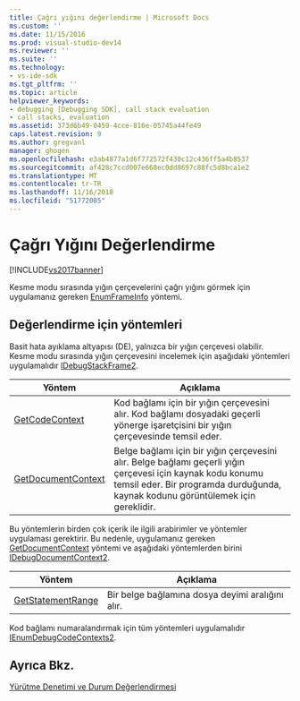 ```yaml
---
title: Çağrı yığını değerlendirme | Microsoft Docs
ms.custom: ''
ms.date: 11/15/2016
ms.prod: visual-studio-dev14
ms.reviewer: ''
ms.suite: ''
ms.technology:
- vs-ide-sdk
ms.tgt_pltfrm: ''
ms.topic: article
helpviewer_keywords:
- debugging [Debugging SDK], call stack evaluation
- call stacks, evaluation
ms.assetid: 373d6b49-0459-4cce-816e-05745a44fe49
caps.latest.revision: 9
ms.author: gregvanl
manager: ghogen
ms.openlocfilehash: e3ab4877a1d6f772572f430c12c436ff5a4b8537
ms.sourcegitcommit: af428c7ccd007e668ec0dd8697c88fc5d8bca1e2
ms.translationtype: MT
ms.contentlocale: tr-TR
ms.lasthandoff: 11/16/2018
ms.locfileid: "51772085"
---
```

# <a name="call-stack-evaluation"></a>Çağrı Yığını Değerlendirme
[!INCLUDE[vs2017banner](../../includes/vs2017banner.md)]

Kesme modu sırasında yığın çerçevelerini çağrı yığını görmek için uygulamanız gereken [EnumFrameInfo](../../extensibility/debugger/reference/idebugthread2-enumframeinfo.md) yöntemi.  
  
## <a name="methods-for-evaluation"></a>Değerlendirme için yöntemleri  
 Basit hata ayıklama altyapısı (DE), yalnızca bir yığın çerçevesi olabilir. Kesme modu sırasında yığın çerçevesini incelemek için aşağıdaki yöntemleri uygulamalıdır [IDebugStackFrame2](../../extensibility/debugger/reference/idebugstackframe2.md).  
  
|Yöntem|Açıklama|  
|------------|-----------------|  
|[GetCodeContext](../../extensibility/debugger/reference/idebugstackframe2-getcodecontext.md)|Kod bağlamı için bir yığın çerçevesini alır. Kod bağlamı dosyadaki geçerli yönerge işaretçisini bir yığın çerçevesinde temsil eder.|  
|[GetDocumentContext](../../extensibility/debugger/reference/idebugstackframe2-getdocumentcontext.md)|Belge bağlamı için bir yığın çerçevesini alır. Belge bağlamı geçerli yığın çerçevesi için kaynak kodu konumu temsil eder. Bir programda durduğunda, kaynak kodunu görüntülemek için gereklidir.|  
  
 Bu yöntemlerin birden çok içerik ile ilgili arabirimler ve yöntemler uygulaması gerektirir. Bu nedenle, uygulamanız gereken [GetDocumentContext](../../extensibility/debugger/reference/idebugcodecontext2-getdocumentcontext.md) yöntemi ve aşağıdaki yöntemlerden birini [IDebugDocumentContext2](../../extensibility/debugger/reference/idebugdocumentcontext2.md).  
  
|Yöntem|Açıklama|  
|------------|-----------------|  
|[GetStatementRange](../../extensibility/debugger/reference/idebugdocumentcontext2-getstatementrange.md)|Bir belge bağlamına dosya deyimi aralığını alır.|  
  
 Kod bağlamı numaralandırmak için tüm yöntemleri uygulamalıdır [IEnumDebugCodeContexts2](../../extensibility/debugger/reference/ienumdebugcodecontexts2.md).  
  
## <a name="see-also"></a>Ayrıca Bkz.  
 [Yürütme Denetimi ve Durum Değerlendirmesi](../../extensibility/debugger/execution-control-and-state-evaluation.md)

